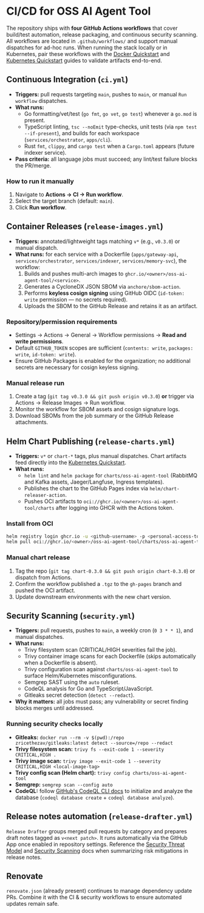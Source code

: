 # CI/CD for OSS AI Agent Tool

The repository ships with **four GitHub Actions workflows** that cover build/test automation, release packaging, and continuous security scanning. All workflows are located in `.github/workflows/` and support manual dispatches for ad-hoc runs. When running the stack locally or in Kubernetes, pair these workflows with the [Docker Quickstart](./docker-quickstart.md) and [Kubernetes Quickstart](./kubernetes-quickstart.md) guides to validate artifacts end-to-end.

## Continuous Integration (`ci.yml`)
- **Triggers:** pull requests targeting `main`, pushes to `main`, or manual `Run workflow` dispatches.
- **What runs:**
  - Go formatting/vet/test (`go fmt`, `go vet`, `go test`) whenever a `go.mod` is present.
  - TypeScript linting, `tsc --noEmit` type-checks, unit tests (via `npm test --if-present`), and builds for each workspace (`services/orchestrator`, `apps/cli`).
  - Rust `fmt`, `clippy`, and `cargo test` when a `Cargo.toml` appears (future indexer service).
- **Pass criteria:** all language jobs must succeed; any lint/test failure blocks the PR/merge.

### How to run it manually
1. Navigate to **Actions → CI → Run workflow**.
2. Select the target branch (default: `main`).
3. Click **Run workflow**.

## Container Releases (`release-images.yml`)
- **Triggers:** annotated/lightweight tags matching `v*` (e.g., `v0.3.0`) or manual dispatch.
- **What runs:** for each service with a Dockerfile (`apps/gateway-api`, `services/orchestrator`, `services/indexer`, `services/memory-svc`), the workflow:
  1. Builds and pushes multi-arch images to `ghcr.io/<owner>/oss-ai-agent-tool/<service>`.
  2. Generates a CycloneDX JSON SBOM via `anchore/sbom-action`.
  3. Performs **keyless cosign signing** using GitHub OIDC (`id-token: write` permission — no secrets required).
  4. Uploads the SBOM to the GitHub Release and retains it as an artifact.

### Repository/permission requirements
- Settings → Actions → General → Workflow permissions → **Read and write permissions**.
- Default `GITHUB_TOKEN` scopes are sufficient (`contents: write`, `packages: write`, `id-token: write`).
- Ensure GitHub Packages is enabled for the organization; no additional secrets are necessary for cosign keyless signing.

### Manual release run
1. Create a tag (`git tag v0.3.0 && git push origin v0.3.0`) **or** trigger via Actions → Release Images → Run workflow.
2. Monitor the workflow for SBOM assets and cosign signature logs.
3. Download SBOMs from the job summary or the GitHub Release attachments.

## Helm Chart Publishing (`release-charts.yml`)
- **Triggers:** `v*` or `chart-*` tags, plus manual dispatches. Chart artifacts feed directly into the [Kubernetes Quickstart](./kubernetes-quickstart.md).
- **What runs:**
  - `helm lint` and `helm package` for `charts/oss-ai-agent-tool` (RabbitMQ and Kafka assets, Jaeger/Langfuse, Ingress templates).
  - Publishes the chart to the GitHub Pages index via `helm/chart-releaser-action`.
  - Pushes OCI artifacts to `oci://ghcr.io/<owner>/oss-ai-agent-tool/charts` after logging into GHCR with the Actions token.

### Install from OCI
```bash
helm registry login ghcr.io -u <github-username> -p <personal-access-token>
helm pull oci://ghcr.io/<owner>/oss-ai-agent-tool/charts/oss-ai-agent-tool --version <x.y.z>
```

### Manual chart release
1. Tag the repo (`git tag chart-0.3.0 && git push origin chart-0.3.0`) or dispatch from Actions.
2. Confirm the workflow published a `.tgz` to the `gh-pages` branch and pushed the OCI artifact.
3. Update downstream environments with the new chart version.

## Security Scanning (`security.yml`)
- **Triggers:** pull requests, pushes to `main`, a weekly cron (`0 3 * * 1`), and manual dispatches.
- **What runs:**
  - Trivy filesystem scan (CRITICAL/HIGH severities fail the job).
  - Trivy container image scans for each Dockerfile (skips automatically when a Dockerfile is absent).
  - Trivy configuration scan against `charts/oss-ai-agent-tool` to surface Helm/Kubernetes misconfigurations.
  - Semgrep SAST using the `auto` ruleset.
  - CodeQL analysis for Go and TypeScript/JavaScript.
  - Gitleaks secret detection (`detect --redact`).
- **Why it matters:** all jobs must pass; any vulnerability or secret finding blocks merges until addressed.

### Running security checks locally
- **Gitleaks:** `docker run --rm -v $(pwd):/repo zricethezav/gitleaks:latest detect --source=/repo --redact`
- **Trivy filesystem scan:** `trivy fs --exit-code 1 --severity CRITICAL,HIGH .`
- **Trivy image scan:** `trivy image --exit-code 1 --severity CRITICAL,HIGH <local-image-tag>`
- **Trivy config scan (Helm chart):** `trivy config charts/oss-ai-agent-tool`
- **Semgrep:** `semgrep scan --config auto`
- **CodeQL:** follow [GitHub's CodeQL CLI docs](https://codeql.github.com/docs/codeql-cli/using-the-codeql-cli/) to initialize and analyze the database (`codeql database create` + `codeql database analyze`).

## Release notes automation (`release-drafter.yml`)
`Release Drafter` groups merged pull requests by category and prepares draft notes tagged as `v<next patch>`. It runs automatically via the GitHub App once enabled in repository settings. Reference the [Security Threat Model](./SECURITY-THREAT-MODEL.md) and [Security Scanning](./security-scanning.md) docs when summarizing risk mitigations in release notes.

## Renovate
`renovate.json` (already present) continues to manage dependency update PRs. Combine it with the CI & security workflows to ensure automated updates remain safe.
